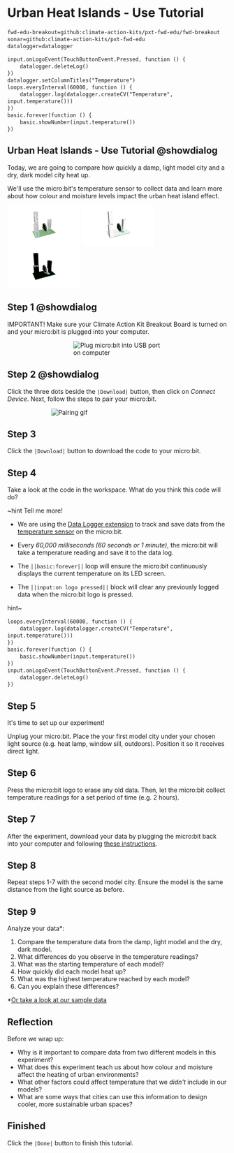# Urban Heat Islands - Use Tutorial
```package
fwd-edu-breakout=github:climate-action-kits/pxt-fwd-edu/fwd-breakout
sonar=github:climate-action-kits/pxt-fwd-edu
datalogger=datalogger
```

```template
input.onLogoEvent(TouchButtonEvent.Pressed, function () {
    datalogger.deleteLog()
})
datalogger.setColumnTitles("Temperature")
loops.everyInterval(60000, function () {
    datalogger.log(datalogger.createCV("Temperature", input.temperature()))
})
basic.forever(function () {
    basic.showNumber(input.temperature())
})
```

## Urban Heat Islands - Use Tutorial @showdialog
Today, we are going to compare how quickly a damp, light model city and a dry, dark model city heat up.

We'll use the micro:bit's temperature sensor to collect data and learn more about how colour and moisture levels impact the urban heat island effect.

<p float="middle">
  <img src="https://raw.githubusercontent.com/climate-action-kits/pxt-fwd-edu/main/tutorial-assets/ms-heatislands-render.webp" alt="Base model city render" width="33%"/>
  <img src="https://raw.githubusercontent.com/climate-action-kits/pxt-fwd-edu/main/tutorial-assets/ms-heatislands-white-render.webp" alt="White model city render" width="33%"/> 
  <img src="https://raw.githubusercontent.com/climate-action-kits/pxt-fwd-edu/main/tutorial-assets/ms-heatislands-black-render.webp" alt="Black model city render" width="33%"/>
</p>

## Step 1 @showdialog
IMPORTANT! Make sure your Climate Action Kit Breakout Board is turned on and your micro:bit is plugged into your computer.

<img src="https://raw.githubusercontent.com/climate-action-kits/pxt-fwd-edu/main/tutorial-assets/pluganim.webp" alt="Plug micro:bit into USB port on computer" style="display: block; width: 40%; margin:auto;">

## Step 2 @showdialog
Click the three dots beside the ``|Download|`` button, then click on _Connect Device_.
Next, follow the steps to pair your micro:bit.

<img src="https://raw.githubusercontent.com/climate-action-kits/pxt-fwd-edu/main/tutorial-assets/pairmicrobitGIF.webp"  alt="Pairing gif" style="display: block; width: 60%; margin:auto;">

## Step 3
Click the ``|Download|`` button to download the code to your micro:bit.

## Step 4
Take a look at the code in the workspace. What do you think this code will do?

~hint Tell me more!
- We are using the [Data Logger extension](https://microbit.org/get-started/user-guide/data-logging/) to track and save data from the [temperature sensor](https://microbit.org/get-started/features/sensors/#temperature-sensor) on the micro:bit.
- Every _60,000 milliseconds (60 seconds or 1 minute)_, the micro:bit will take a temperature reading and save it to the data log.

- The ``||basic:forever||`` loop will ensure the micro:bit continuously displays the current temperature on its LED screen.

- The ``||input:on logo pressed||`` block will clear any previously logged data when the micro:bit logo is pressed.

hint~

```block
loops.everyInterval(60000, function () {
    datalogger.log(datalogger.createCV("Temperature", input.temperature()))
})
basic.forever(function () {
    basic.showNumber(input.temperature())
})
input.onLogoEvent(TouchButtonEvent.Pressed, function () {
    datalogger.deleteLog()
})
```

## Step 5
It's time to set up our experiment! 

Unplug your micro:bit. Place the your first model city under your chosen light source (e.g. heat lamp, window sill, outdoors). Position it so it receives direct light.

## Step 6
Press the micro:bit logo to erase any old data. Then, let the micro:bit collect temperature readings for a set period of time (e.g. 2 hours).

## Step 7
After the experiment, download your data by plugging the micro:bit back into your computer and following [these instructions](https://microbit.org/get-started/user-guide/data-logging/#reading-data).

## Step 8
Repeat steps 1-7 with the second model city. Ensure the model is the same distance from the light source as before.

## Step 9
Analyze your data*:
1. Compare the temperature data from the damp, light model and the dry, dark model.
2. What differences do you observe in the temperature readings?
3. What was the starting temperature of each model?
4. How quickly did each model heat up?
5. What was the highest temperature reached by each model?
6. Can you explain these differences?

*[Or take a look at our sample data](https://docs.google.com/spreadsheets/d/1BZM0QFmotUuUeRaMSvCKPePYzB9TCcv0LGryT8MtGmc/edit?usp=sharing)

## Reflection
Before we wrap up:
- Why is it important to compare data from two different models in this experiment?
- What does this experiment teach us about how colour and moisture affect the heating of urban environments?
- What other factors could affect temperature that we _didn't_ include in our models?
- What are some ways that cities can use this information to design cooler, more sustainable urban spaces?

## Finished
Click the ``|Done|`` button to finish this tutorial.